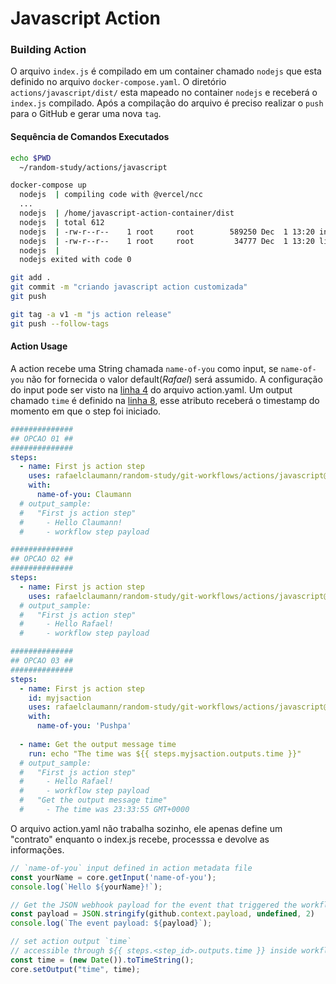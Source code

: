 # Javascript Action


### Building Action
O arquivo `index.js` é compilado em um container chamado `nodejs` que esta definido no arquivo `docker-compose.yaml`. O diretório `actions/javascript/dist/` esta mapeado no container `nodejs` e receberá o `index.js` compilado. Após a compilação do arquivo é preciso realizar o `push` para o GitHub e gerar uma nova `tag`.

#### Sequência de Comandos Executados
``` bash
echo $PWD                                   
  ~/random-study/actions/javascript

docker-compose up
  nodejs  | compiling code with @vercel/ncc
  ...
  nodejs  | /home/javascript-action-container/dist
  nodejs  | total 612
  nodejs  | -rw-r--r--    1 root     root        589250 Dec  1 13:20 index.js
  nodejs  | -rw-r--r--    1 root     root         34777 Dec  1 13:20 licenses.txt
  nodejs  | 
  nodejs exited with code 0  

git add .
git commit -m "criando javascript action customizada"
git push

git tag -a v1 -m "js action release"
git push --follow-tags
```

#### Action Usage

A action recebe uma String chamada `name-of-you` como input, se `name-of-you` não for fornecida o valor default(_Rafael_) será assumido. A configuração do input pode ser visto na [linha 4](https://github.com/RafaelClaumann/random-study/blob/main/git-workflows/actions/javascript/action.yaml#L4) do arquivo action.yaml. Um output chamado `time` é definido na [linha 8](https://github.com/RafaelClaumann/random-study/blob/main/git-workflows/actions/javascript/action.yaml#L10), esse atributo receberá o timestamp do momento em que o step foi iniciado.

``` yaml
##############
## OPCAO 01 ##
##############
steps:
  - name: First js action step
    uses: rafaelclaumann/random-study/git-workflows/actions/javascript@v1
    with:
      name-of-you: Claumann
  # output_sample:      
  #   "First js action step"
  #     - Hello Claumann!
  #     - workflow step payload

##############
## OPCAO 02 ##
##############
steps:
  - name: First js action step
    uses: rafaelclaumann/random-study/git-workflows/actions/javascript@v1
  # output_sample:    
  #   "First js action step" 
  #     - Hello Rafael!
  #     - workflow step payload

##############
## OPCAO 03 ##
##############
steps:
  - name: First js action step
    id: myjsaction
    uses: rafaelclaumann/random-study/git-workflows/actions/javascript@v1
    with:
      name-of-you: 'Pushpa'
  
  - name: Get the output message time
    run: echo "The time was ${{ steps.myjsaction.outputs.time }}"
  # output_sample:
  #   "First js action step"
  #     - Hello Rafael!
  #     - workflow step payload
  #   "Get the output message time"
  #     - The time was 23:33:55 GMT+0000
```

O arquivo action.yaml não trabalha sozinho, ele apenas define um "contrato" enquanto o index.js recebe, processsa e devolve as informações.
``` javascript
// `name-of-you` input defined in action metadata file
const yourName = core.getInput('name-of-you');
console.log(`Hello ${yourName}!`);

// Get the JSON webhook payload for the event that triggered the workflow
const payload = JSON.stringify(github.context.payload, undefined, 2)
console.log(`The event payload: ${payload}`);    

// set action output `time`
// accessible through ${{ steps.<step_id>.outputs.time }} inside workflow.yaml
const time = (new Date()).toTimeString();
core.setOutput("time", time);
```
